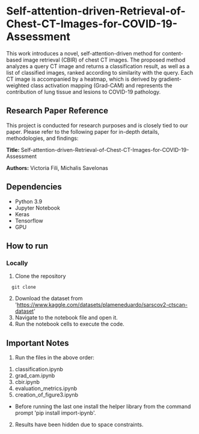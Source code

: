 # Self-attention-driven-Retrieval-of-Chest-CT-Images-for-COVID-19-Assessment

This work introduces a novel, self-attention-driven method for content-based image retrieval (CBIR) of chest CT images. The proposed method analyzes a query CT image and returns a classification result, as well as a list of classified images, ranked according to similarity with the query. Each CT image is accompanied by a heatmap, which is derived by gradient-weighted class activation mapping (Grad-CAM) and represents the contribution of lung tissue and lesions to COVID-19 pathology.

## Research Paper Reference

This project is conducted for research purposes and is closely tied to our paper. Please refer to the following paper for in-depth details, methodologies, and findings:

**Title:** Self-attention-driven-Retrieval-of-Chest-CT-Images-for-COVID-19-Assessment

**Authors:** Victoria Fili, Michalis Savelonas

## Dependencies

- Python 3.9
- Jupyter Notebook
- Keras
- Tensorflow
- GPU

## How to run 
### Locally

1. Clone the repository

```shell
  git clone 
```
2. Download the dataset from 'https://www.kaggle.com/datasets/plameneduardo/sarscov2-ctscan-dataset'
3. Navigate to the notebook file and open it.
4. Run the notebook cells to execute the code.

## Important Notes
1) Run the files in the above order:
  1. classification.ipynb
  2. grad_cam.ipynb
  3. cbir.ipynb
  4. evaluation_metrics.ipynb
  5. creation_of_figure3.ipynb
  * Before running the last one install the helper library from the command prompt 'pip install import-ipynb'.

2) Results have been hidden due to space constraints.
